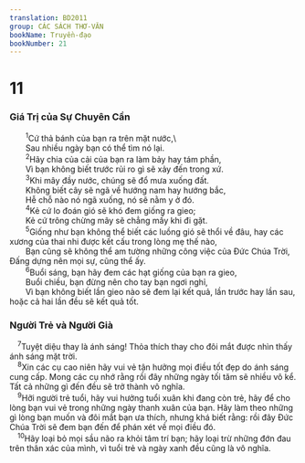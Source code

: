 ```yaml
---
translation: BD2011
group: CÁC SÁCH THƠ-VĂN
bookName: Truyền-đạo 
bookNumber: 21
---
```


<div class="title"><h1>11</h1><h3>Giá Trị của Sự Chuyên Cần</h3></div>
<span class="verse tr_11_1">  <sup>1</sup>Cứ thả bánh của bạn ra trên mặt nước,\<br/>  Sau nhiều ngày bạn có thể tìm nó lại.<br/></span>
<span class="verse tr_11_2">  <sup>2</sup>Hãy chia của cải của bạn ra làm bảy hay tám phần,<br/>  Vì bạn không biết trước rủi ro gì sẽ xảy đến trong xứ.<br/></span>
<span class="verse tr_11_3">  <sup>3</sup>Khi mây đầy nước, chúng sẽ đổ mưa xuống đất.<br/>  Không biết cây sẽ ngã về hướng nam hay hướng bắc,<br/>  Hễ chỗ nào nó ngã xuống, nó sẽ nằm y ở đó.<br/></span>
<span class="verse tr_11_4">  <sup>4</sup>Kẻ cứ lo đoán gió sẽ khó đem giống ra gieo;<br/>  Kẻ cứ trông chừng mây sẽ chẳng mấy khi đi gặt.<br/></span>
<span class="verse tr_11_5">  <sup>5</sup>Giống như bạn không thể biết các luồng gió sẽ thổi về đâu, hay các xương của thai nhi được kết cấu trong lòng mẹ thế nào,<br/>  Bạn cũng sẽ không thể am tường những công việc của Ðức Chúa Trời, Ðấng dựng nên mọi sự, cũng thể ấy.<br/></span>
<span class="verse tr_11_6">  <sup>6</sup>Buổi sáng, bạn hãy đem các hạt giống của bạn ra gieo,<br/>  Buổi chiều, bạn đừng nên cho tay bạn ngơi nghỉ,<br/>  Vì bạn không biết lần gieo nào sẽ đem lại kết quả, lần trước hay lần sau, hoặc cả hai lần đều sẽ kết quả tốt.<br/></span>
<div class="title"><h3>Người Trẻ và Người Già</h3></div>
<span class="verse tr_11_7"> <sup>7</sup>Tuyệt diệu thay là ánh sáng! Thỏa thích thay cho đôi mắt được nhìn thấy ánh sáng mặt trời.<br/></span>
<span class="verse tr_11_8"> <sup>8</sup>Xin các cụ cao niên hãy vui vẻ tận hưởng mọi điều tốt đẹp do ánh sáng cung cấp. Mong các cụ nhớ rằng rồi đây những ngày tối tăm sẽ nhiều vô kể. Tất cả những gì đến đều sẽ trở thành vô nghĩa.<br/></span>
<span class="verse tr_11_9"> <sup>9</sup>Hỡi người trẻ tuổi, hãy vui hưởng tuổi xuân khi đang còn trẻ, hãy để cho lòng bạn vui vẻ trong những ngày thanh xuân của bạn. Hãy làm theo những gì lòng bạn muốn và đôi mắt bạn ưa thích, nhưng khá biết rằng: rồi đây Ðức Chúa Trời sẽ đem bạn đến để phán xét về mọi điều đó.<br/></span>
<span class="verse tr_11_10"> <sup>10</sup>Hãy loại bỏ mọi sầu não ra khỏi tâm trí bạn; hãy loại trừ những đớn đau trên thân xác của mình, vì tuổi trẻ và ngày xanh đều cũng là vô nghĩa.<br/></span>
